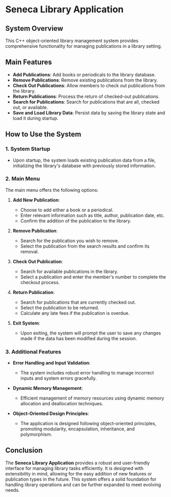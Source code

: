 # Seneca Library Application

## System Overview

This C++ object-oriented library management system provides comprehensive functionality for managing publications in a library setting.

## Main Features

- **Add Publications**: Add books or periodicals to the library database.
- **Remove Publications**: Remove existing publications from the library.
- **Check Out Publications**: Allow members to check out publications from the library.
- **Return Publications**: Process the return of checked-out publications.
- **Search for Publications**: Search for publications that are all, checked out, or available.
- **Save and Load Library Data**: Persist data by saving the library state and load it during startup.

## How to Use the System

### 1. System Startup

- Upon startup, the system loads existing publication data from a file, initializing the library's database with previously stored information.

### 2. Main Menu

The main menu offers the following options:

1. **Add New Publication**:

   - Choose to add either a book or a periodical.
   - Enter relevant information such as title, author, publication date, etc.
   - Confirm the addition of the publication to the library.

2. **Remove Publication**:

   - Search for the publication you wish to remove.
   - Select the publication from the search results and confirm its removal.

3. **Check Out Publication**:

   - Search for available publications in the library.
   - Select a publication and enter the member's number to complete the checkout process.

4. **Return Publication**:

   - Search for publications that are currently checked out.
   - Select the publication to be returned.
   - Calculate any late fees if the publication is overdue.

5. **Exit System**:
   - Upon exiting, the system will prompt the user to save any changes made if the data has been modified during the session.

### 3. Additional Features

- **Error Handling and Input Validation**:

  - The system includes robust error handling to manage incorrect inputs and system errors gracefully.

- **Dynamic Memory Management**:

  - Efficient management of memory resources using dynamic memory allocation and deallocation techniques.

- **Object-Oriented Design Principles**:
  - The application is designed following object-oriented principles, promoting modularity, encapsulation, inheritance, and polymorphism.

## Conclusion

The **Seneca Library Application** provides a robust and user-friendly interface for managing library tasks efficiently. It is designed with extensibility in mind, allowing for the easy addition of new features or publication types in the future. This system offers a solid foundation for handling library operations and can be further expanded to meet evolving needs.
